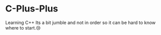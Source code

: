 # C-Plus-Plus
Learning C++
Its a bit jumble and not in order so it can be hard to know where to start.😢
